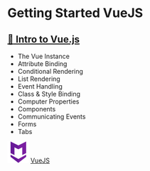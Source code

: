 # Getting Started VueJS


## [:open_file_folder: Intro to Vue.js ](https://github.com/khairul-abdi/khairul-abdi-Getting_Started_VueJS/tree/master/Intro%20to%20Vue.js)
* The Vue Instance
* Attribute Binding
* Conditional Rendering
* List Rendering
* Event Handling
* Class & Style Binding
* Computer Properties
* Components
* Communicating Events
* Forms 
* Tabs



![alt text](https://github.com/adam-p/markdown-here/raw/master/src/common/images/icon48.png "Logo Title Text 1")
[VueJS](https://www.vuemastery.com/courses/intro-to-vue-js/vue-instance/) 